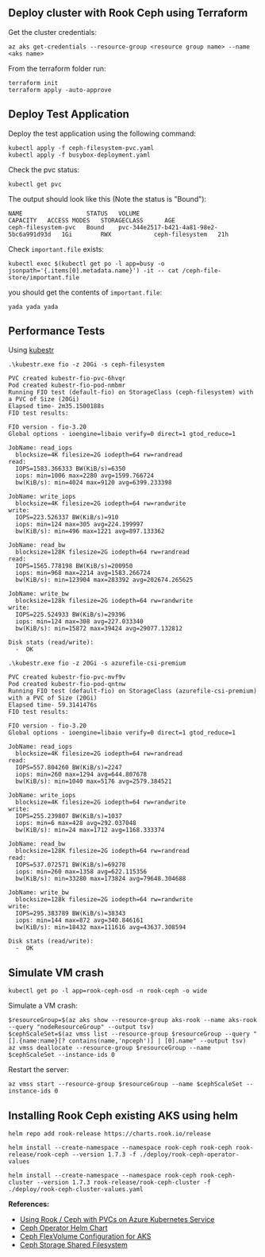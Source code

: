 ## Deploy cluster with Rook Ceph using Terraform

Get the cluster credentials:

``` shell
az aks get-credentials --resource-group <resource group name> --name <aks name>
```

From the terraform folder run:

``` shell
terraform init
terraform apply -auto-approve
```

## Deploy Test Application

Deploy the test application using the following command:

``` shell
kubectl apply -f ceph-filesystem-pvc.yaml
kubectl apply -f busybox-deployment.yaml
```

Check the pvc status:

``` shell	
kubectl get pvc
```

The output should look like this (Note the status is "Bound"):

``` shell	
NAME                  STATUS   VOLUME                                     CAPACITY   ACCESS MODES   STORAGECLASS      AGE
ceph-filesystem-pvc   Bound    pvc-344e2517-b421-4a81-98e2-5bc6a991d93d   1Gi        RWX            ceph-filesystem   21h   
```

Check `important.file` exists:

``` shell	
kubectl exec $(kubectl get po -l app=busy -o jsonpath='{.items[0].metadata.name}') -it -- cat /ceph-file-store/important.file
```

you should get the contents of `important.file`:

``` shell
yada yada yada
```

## Performance Tests

Using [kubestr](https://github.com/kastenhq/kubestr)

``` shell	
.\kubestr.exe fio -z 20Gi -s ceph-filesystem
```

``` shell	
PVC created kubestr-fio-pvc-6hvqr
Pod created kubestr-fio-pod-nmbmr
Running FIO test (default-fio) on StorageClass (ceph-filesystem) with a PVC of Size (20Gi)
Elapsed time- 2m35.1500188s
FIO test results:

FIO version - fio-3.20
Global options - ioengine=libaio verify=0 direct=1 gtod_reduce=1

JobName: read_iops
  blocksize=4K filesize=2G iodepth=64 rw=randread
read:
  IOPS=1583.366333 BW(KiB/s)=6350
  iops: min=1006 max=2280 avg=1599.766724
  bw(KiB/s): min=4024 max=9120 avg=6399.233398

JobName: write_iops
  blocksize=4K filesize=2G iodepth=64 rw=randwrite
write:
  IOPS=223.526337 BW(KiB/s)=910
  iops: min=124 max=305 avg=224.199997
  bw(KiB/s): min=496 max=1221 avg=897.133362

JobName: read_bw
  blocksize=128K filesize=2G iodepth=64 rw=randread
read:
  IOPS=1565.778198 BW(KiB/s)=200950
  iops: min=968 max=2214 avg=1583.266724
  bw(KiB/s): min=123904 max=283392 avg=202674.265625

JobName: write_bw
  blocksize=128k filesize=2G iodepth=64 rw=randwrite
write:
  IOPS=225.524933 BW(KiB/s)=29396
  iops: min=124 max=308 avg=227.033340
  bw(KiB/s): min=15872 max=39424 avg=29077.132812

Disk stats (read/write):
  -  OK
```

``` shell	
.\kubestr.exe fio -z 20Gi -s azurefile-csi-premium
```

``` shell
PVC created kubestr-fio-pvc-mvf9v
Pod created kubestr-fio-pod-qntnw
Running FIO test (default-fio) on StorageClass (azurefile-csi-premium) with a PVC of Size (20Gi)
Elapsed time- 59.3141476s
FIO test results:

FIO version - fio-3.20
Global options - ioengine=libaio verify=0 direct=1 gtod_reduce=1

JobName: read_iops
  blocksize=4K filesize=2G iodepth=64 rw=randread
read:
  IOPS=557.804260 BW(KiB/s)=2247
  iops: min=260 max=1294 avg=644.807678
  bw(KiB/s): min=1040 max=5176 avg=2579.384521

JobName: write_iops
  blocksize=4K filesize=2G iodepth=64 rw=randwrite
write:
  IOPS=255.239807 BW(KiB/s)=1037
  iops: min=6 max=428 avg=292.037048
  bw(KiB/s): min=24 max=1712 avg=1168.333374

JobName: read_bw
  blocksize=128K filesize=2G iodepth=64 rw=randread
read:
  IOPS=537.072571 BW(KiB/s)=69278
  iops: min=260 max=1358 avg=622.115356
  bw(KiB/s): min=33280 max=173824 avg=79648.304688

JobName: write_bw
  blocksize=128k filesize=2G iodepth=64 rw=randwrite
write:
  IOPS=295.383789 BW(KiB/s)=38343
  iops: min=144 max=872 avg=340.846161
  bw(KiB/s): min=18432 max=111616 avg=43637.308594

Disk stats (read/write):
  -  OK
````

## Simulate VM crash

``` shell
kubectl get po -l app=rook-ceph-osd -n rook-ceph -o wide
```

Simulate a VM crash:

``` shell
$resourceGroup=$(az aks show --resource-group aks-rook --name aks-rook --query "nodeResourceGroup" --output tsv)
$cephScaleSet=$(az vmss list --resource-group $resourceGroup --query "[].{name:name}[? contains(name,'npceph')] | [0].name" --output tsv)
az vmss deallocate --resource-group $resourceGroup --name $cephScaleSet --instance-ids 0
```

Restart the server:

``` shell
az vmss start --resource-group $resourceGroup --name $cephScaleSet --instance-ids 0        
```

## Installing Rook Ceph existing AKS using helm

``` shell
helm repo add rook-release https://charts.rook.io/release
```

``` shell
helm install --create-namespace --namespace rook-ceph rook-ceph rook-release/rook-ceph --version 1.7.3 -f ./deploy/rook-ceph-operator-values 
``` 

``` shell
helm install --create-namespace --namespace rook-ceph rook-ceph-cluster --version 1.7.3 rook-release/rook-ceph-cluster -f ./deploy/rook-ceph-cluster-values.yaml
``` 

__References:__

* [Using Rook / Ceph with PVCs on Azure Kubernetes Service](https://partlycloudy.blog/2019/12/08/using-rook-ceph-with-pvcs-on-azure-kubernetes-service/)
* [Ceph Operator Helm Chart](https://github.com/rook/rook/blob/master/Documentation/helm-operator.md)
* [Ceph FlexVolume Configuration for AKS](https://rook.github.io/docs/rook/v1.7/flexvolume.html#azure-aks)
* [Ceph Storage Shared Filesystem](https://rook.github.io/docs/rook/v1.7/ceph-filesystem.html)